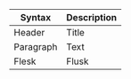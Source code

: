 | Syntax    | Description |
|-----------|-------------|
| Header    | Title       |
| Paragraph | Text        |
| Flesk     | Flusk       |
